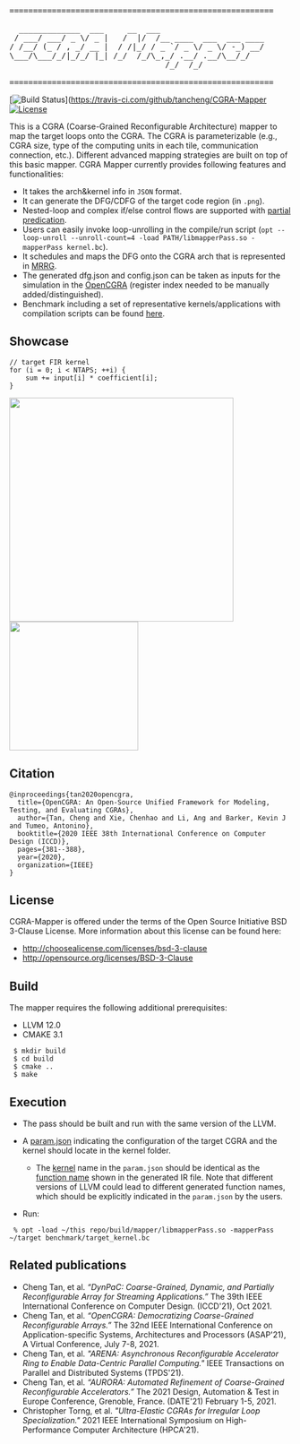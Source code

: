 <pre>
========================================================

  _____________  ___     __  ___                      
 / ___/ ___/ _ \/ _ |   /  |/  /__ ____  ___  ___ ____
/ /__/ (_ / , _/ __ |  / /|_/ / _ `/ _ \/ _ \/ -_) __/
\___/\___/_/|_/_/ |_| /_/  /_/\_,_/ .__/ .__/\__/_/   
                                 /_/  /_/             

========================================================
</pre>
[![Build Status](https://travis-ci.com/tancheng/CGRA-Mapper.svg?token=yazoBFLC1ynpzdD4wAEP&branch=master)](https://travis-ci.com/github/tancheng/CGRA-Mapper
[![License](https://img.shields.io/badge/License-BSD_3--Clause-blue.svg)](https://opensource.org/licenses/BSD-3-Clause)

This is a CGRA (Coarse-Grained Reconfigurable Architecture) mapper to map the target loops onto the CGRA. The CGRA is parameterizable (e.g., CGRA size, type of the computing units in each tile, communication connection, etc.). Different advanced mapping strategies are built on top of this basic mapper. CGRA Mapper currently provides following features and functionalities:
- It takes the arch&kernel info in `JSON` format. 
- It can generate the DFG/CDFG of the target code region (in `.png`).
- Nested-loop and complex if/else control flows are supported with [partial predication](https://dl.acm.org/doi/abs/10.1145/2593069.2593100).
- Users can easily invoke loop-unrolling in the compile/run script (`opt --loop-unroll --unroll-count=4 -load PATH/libmapperPass.so -mapperPass kernel.bc`).
- It schedules and maps the DFG onto the CGRA arch that is represented in [MRRG](https://ieeexplore.ieee.org/stamp/stamp.jsp?arnumber=1188678).
- The generated dfg.json and config.json can be taken as inputs for the simulation in the [OpenCGRA](https://github.com/tancheng/OpenCGRA) (register index needed to be manually added/distinguished).
- Benchmark including a set of representative kernels/applications with compilation scripts can be found [here](https://github.com/tancheng/CGRA-Bench).


Showcase
--------------------------------------------------------

```
// target FIR kernel
for (i = 0; i < NTAPS; ++i) {
    sum += input[i] * coefficient[i];
}
```
<p float="center">
  <img src="https://github.com/tancheng/CGRA-Mapper/blob/master/docs/fir_dfg.png" width="400" />
  <img src="https://github.com/tancheng/CGRA-Mapper/blob/master/docs/fir_map.png" width="230" /> 
</p>


Citation
--------------------------------------------------------------------------
```
@inproceedings{tan2020opencgra,
  title={OpenCGRA: An Open-Source Unified Framework for Modeling, Testing, and Evaluating CGRAs},
  author={Tan, Cheng and Xie, Chenhao and Li, Ang and Barker, Kevin J and Tumeo, Antonino},
  booktitle={2020 IEEE 38th International Conference on Computer Design (ICCD)},
  pages={381--388},
  year={2020},
  organization={IEEE}
}
```


License
--------------------------------------------------------------------------

CGRA-Mapper is offered under the terms of the Open Source Initiative BSD 3-Clause License. More information about this license can be found here:

  - http://choosealicense.com/licenses/bsd-3-clause
  - http://opensource.org/licenses/BSD-3-Clause


Build
--------------------------------------------------------

The mapper requires the following additional prerequisites:

 - LLVM 12.0
 - CMAKE 3.1

```
 $ mkdir build
 $ cd build
 $ cmake ..
 $ make
```

Execution
--------------------------------------------------------
- The pass should be built and run with the same version of the LLVM.

- A [param.json](https://github.com/tancheng/CGRA-Bench/blob/master/kernels/fir/param.json) indicating the configuration of the target CGRA and the kernel should locate in the kernel folder.
  - The [kernel](https://github.com/tancheng/CGRA-Bench/blob/d9182292651bf9b5f16e9f16eee908937e57ff4d/kernels/fir/param.json#L2) name in the `param.json` should be identical as the [function name](https://github.com/tancheng/CGRA-Bench/blob/8f3f20167883680735d1d79cd6f2c1439c999950/kernels/fir/fir.ll#L33) shown in the generated IR file. Note that different versions of LLVM could lead to different generated function names, which should be explicitly indicated in the `param.json` by the users.
- Run:
```
 % opt -load ~/this repo/build/mapper/libmapperPass.so -mapperPass ~/target benchmark/target_kernel.bc
```


Related publications
--------------------------------------------------------------------------

- Cheng Tan, et al. _“DynPaC: Coarse-Grained, Dynamic, and Partially Reconfigurable Array for Streaming Applications.”_ The 39th IEEE International Conference on Computer Design. (ICCD'21), Oct 2021.
- Cheng Tan, et al. _“OpenCGRA: Democratizing Coarse-Grained Reconfigurable Arrays.”_ The 32nd IEEE International Conference on Application-specific Systems, Architectures and Processors (ASAP'21), A Virtual Conference, July 7-8, 2021.
- Cheng Tan, et al. _"ARENA: Asynchronous Reconfigurable Accelerator Ring to Enable Data-Centric Parallel Computing."_ IEEE Transactions on Parallel and Distributed Systems (TPDS'21).
- Cheng Tan, et al. _“AURORA: Automated Refinement of Coarse-Grained Reconfigurable Accelerators.”_ The 2021 Design, Automation & Test in Europe Conference, Grenoble, France. (DATE'21) February 1-5, 2021.
- Christopher Torng, et al. _"Ultra-Elastic CGRAs for Irregular Loop Specialization."_ 2021 IEEE International Symposium on High-Performance Computer Architecture (HPCA'21).
